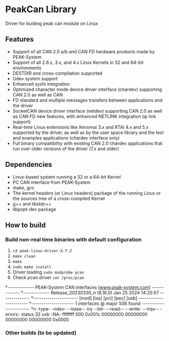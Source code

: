 # PeakCan Library
Driver for buiding peak can module on Linux  

## Features
- Support of all CAN 2.0 a/b and CAN FD hardware products made by PEAK-System
- Support of all 2.6.x, 3.x, and 4.x Linux Kernels in 32 and 64-bit environments
- DESTDIR and cross-compilation supported
- Udev system support
- Enhanced sysfs integration
- Optimized character mode device driver interface (chardev) supporting CAN 2.0 as well as CAN
- FD standard and multiple messages transfers between applications and the driver
- SocketCAN device driver interface (netdev) supporting CAN 2.0 as well as CAN FD new features, with enhanced NETLINK integration (ip link support)
- Real-time Linux extensions like Xenomai 3.x and RTAI 4.x and 5.x supported by the driver, as well as by the user space library and the test and examples applications (chardev interface only)
- Full binary compatibility with existing CAN 2.0 chardev applications that run over older versions of the driver (7.x and older)

## Dependencies
 - Linux-based system running a 32 or a 64-bit Kernel
 - PC CAN interface from PEAK-System
 - make, gcc
 - The kernel headers (or Linux headers) package of the running Linux or the sources tree of a cross-compiled Kernel
 - g++ and libstdc++
 - libpopt-dev package

## How to build
### Build non-real time binaries with default configuration
 1. `cd peak-linux-driver-X.Y.Z`
 2. `make clean`
 3. `make`
 4. `sudo make install`
 5. Driver loading `sudo modprobe pcan`
 6. Check pcan driver `cat /proc/pcan`

*------------- PEAK-System CAN interfaces (www.peak-system.com) -------------
*------------- Release_20230330_n (8.16.0) Jan 25 2024 14:25:57 --------------
*---------------------- [mod] [isa] [pci] [pec] [usb] -----------------------
*--------------------- 1 interfaces @ major 506 found -----------------------
*n -type- -ndev- --base-- irq --btr- --read-- --write- --irqs-- -errors- status
32    usb   -NA- ffffffff 000 0x001c 00000000 00000000 00000000 00000000 0x0000
### Other builds (to be updated)



